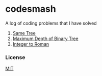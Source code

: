 # codesmash

A log of coding problems that I have solved

1. [Same Tree](1-same-tree.md)
2. [Maximum Depth of Binary Tree](2-maximum-depth-of-binary-tree.md)
3. [Integer to Roman](3-integer-to-roman.md)

### License
[MIT](license.md)